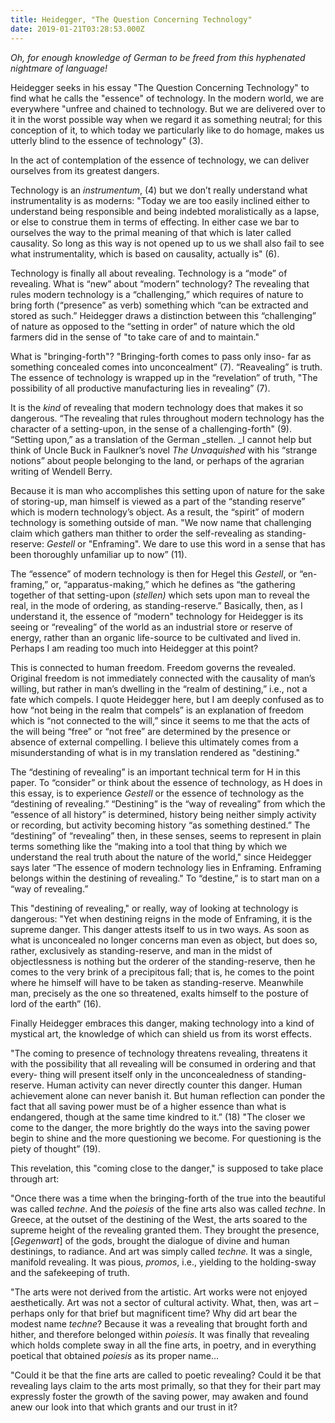 ```yaml
---
title: Heidegger, "The Question Concerning Technology"
date: 2019-01-21T03:28:53.000Z
---
```

_Oh, for enough knowledge of German to be freed from this hyphenated nightmare of language!_

Heidegger seeks in his essay "The Question Concerning Technology" to find what he calls the "essence" of technology. In the modern world, we are everywhere "unfree and chained to technology. But we are delivered over to it in the worst possible way when we regard it as something neutral; for this conception of it, to which today we particularly like to do homage, makes us utterly blind to the essence of technology" (3).

In the act of contemplation of the essence of technology, we can deliver ourselves from its greatest dangers.

Technology is an _instrumentum_, (4) but we don’t really understand what instrumentality is as moderns: "Today we are too easily inclined either to understand being responsible and being indebted moralistically as a lapse, or else to construe them in terms of effecting. In either case we bar to ourselves the way to the primal meaning of that which is later called causality. So long as this way is not opened up to us we shall also fail to see what instrumentality, which is based on causality, actually is" (6).

Technology is finally all about revealing. Technology is a “mode” of revealing.  What is “new” about “modern” technology?  The revealing that rules modern technology is a “challenging,” which requires of nature to bring forth (“presence” as verb) something which “can be extracted and stored as such.”  Heidegger draws a distinction between this “challenging” of nature as opposed to the “setting in order” of nature which the old farmers did in the sense of "to take care of and to maintain."

What is "bringing-forth"? "Bringing-forth comes to pass only inso- far as something concealed comes into unconcealment”  (7). “Reavealing” is truth.  The essence of technology is wrapped up in the “revelation” of truth,  "The possibility of all productive manufacturing lies in revealing” (7).

It is the _kind_ of revealing that modern technology does that makes it so dangerous. “The revealing that rules throughout modern technology has the character of a setting-upon, in the sense of a challenging-forth" (9). “Setting upon,” as a translation of the German _stellen.  _I cannot help but think of Uncle Buck in Faulkner’s novel _The Unvaquished_ with his “strange notions” about people belonging to the land, or perhaps of the agrarian writing of Wendell Berry.

Because it is man who accomplishes this setting upon of nature for the sake of storing-up, man himself is viewed as a part of the “standing reserve” which is modern technology’s object. As a result, the “spirit” of modern technology is something outside of man.  "We now name that challenging claim which gathers man thither to order the self-revealing as standing-reserve: _Gestell_ or "Enframing".  We dare to use this word in a sense that has been thoroughly unfamiliar up to now” (11).

The “essence” of modern technology is then for Hegel this _Gestell_, or “en-framing,” or, “apparatus-making,” which he defines as “the gathering together of that setting-upon (_stellen)_ which sets upon man to reveal the real, in the mode of ordering, as standing-reserve.” Basically, then, as I understand it, the essence of “modern" technology for Heidegger is its seeing or “revealing” of the world as an industrial store or reserve of energy, rather than an organic life-source to be cultivated and lived in.  Perhaps I am reading too much into Heidegger at this point?

This is connected to human freedom.  Freedom governs the revealed. Original freedom is not immediately connected with the causality of man’s willing, but rather in man’s dwelling in the “realm of destining,” i.e., not a fate which compels.  I quote Heidegger here, but I am deeply confused as to how “not being in the realm that compels” is an explanation of freedom which is “not connected to the will,” since it seems to me that the acts of the will being “free” or “not free” are determined by the presence or absence of external compelling. I believe this ultimately comes from a misunderstanding of what is in my translation rendered as "destining."

The “destining of revealing” is an important technical term for H in this paper.  To “consider” or think about the essence of technology, as H does in this essay, is to experience _Gestell_ or the essence of technology as the “destining of revealing.” “Destining” is the “way of revealing” from which the “essence of all history” is determined, history being neither simply activity or recording, but activity becoming history “as something destined.”  The “destining” of “revealing” then, in these senses, seems to represent in plain terms something like the “making into a tool that thing by which we understand the real truth about the nature of the world," since Heidegger says later “The essence of modern technology lies in Enframing.  Enframing belongs within the destining of revealing." To “destine,” is to start man on a “way of revealing.”

This "destining of revealing," or really, way of looking at technology is dangerous: "Yet when destining reigns in the mode of Enframing, it is the supreme danger. This danger attests itself to us in two ways. As soon as what is unconcealed no longer concerns man even as object, but does so, rather, exclusively as standing-reserve, and man in the midst of objectlessness is nothing but the orderer of the standing-reserve, then he comes to the very brink of a precipitous fall; that is, he comes to the point where he himself will have to be taken as standing-reserve. Meanwhile man, precisely as the one so threatened, exalts himself to the posture of lord of the earth” (16).

Finally Heidegger embraces this danger, making technology into a kind of mystical art, the knowledge of which can shield us from its worst effects.

"The coming to presence of technology threatens revealing, threatens it with the possibility that all revealing will be consumed in ordering and that every- thing will present itself only in the unconcealedness of standing-reserve. Human activity can never directly counter this danger. Human achievement alone can never banish it. But human reflection can ponder the fact that all saving power must be of a higher essence than what is endangered, though at the same time kindred to it.”  (18) "The closer we come to the danger, the more brightly do the ways into the saving power begin to shine and the more questioning we become. For questioning is the piety of thought” (19).

This revelation, this "coming close to the danger," is supposed to take place through art:

"Once there was a time when the bringing-forth of the true into the beautiful was called _techne_. And the _poiesis_ of the fine arts also was called _techne_. In Greece, at the outset of the destining of the West, the arts soared to the supreme height of the revealing granted them. They brought the presence, \[_Gegenwart_\] of the gods, brought the dialogue of divine and human destinings, to radiance. And art was simply called _techne._ It was a single, manifold revealing. It was pious, _promos_, i.e., yielding to the holding-sway and the safekeeping of truth.

"The arts were not derived from the artistic. Art works were not enjoyed aesthetically. Art was not a sector of cultural activity. What, then, was art – perhaps only for that brief but magnificent time? Why did art bear the modest name _techne_? Because it was a revealing that brought forth and hither, and therefore belonged within _poiesis_. It was finally that revealing which holds complete sway in all the fine arts, in poetry, and in everything poetical that obtained _poiesis_ as its proper name...

"Could it be that the fine arts are called to poetic revealing? Could it be that revealing lays claim to the arts most primally, so that they for their part may expressly foster the growth of the saving power, may awaken and found anew our look into that which grants and our trust in it?